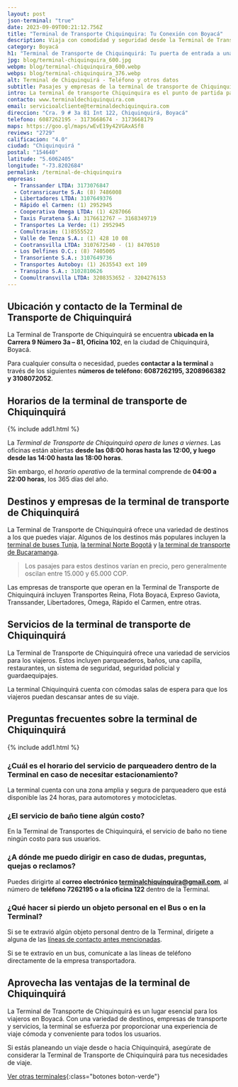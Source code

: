 ```yaml
---
layout: post
json-terminal: "true"
date: 2023-09-09T00:21:12.756Z
title: "Terminal de Transporte Chiquinquira: Tu Conexión con Boyacá"
description: Viaja con comodidad y seguridad desde la Terminal de Transporte Chiquinquirá. Conoce horarios, rutas y empresas disponibles. ¡Tu viaje comienza aquí!
category: Boyacá
h1: "Terminal de Transporte de Chiquinquirá: Tu puerta de entrada a una ciudad acogedora"
jpg: blog/terminal-chiquinquira_600.jpg
webpm: blog/terminal-chiquinquira_600.webp
webps: blog/terminal-chiquinquira_376.webp
alt: Terminal de Chiquinquirá - Teléfono y otros datos
subtitle: Pasajes y empresas de la terminal de transporte de Chiquinquira
intro: La terminal de transporte Chiquinquira es el punto de partida para explorar esta hermosa ciudad. Conecta con destinos locales y nacionales, facilitando tus viajes.
contacto: www.terminaldechiquinquira.com
email: servicioalcliente@terminaldechiquinquira.com
direccion: "Cra. 9 # 3a 81 Int 122, Chiquinquirá, Boyacá"
telefono: 6087262195 - 3173668674 - 3173668179
maps: https://goo.gl/maps/wEvE19y42VGAxASf8
reviews: "2729"
calificacion: "4.0"
ciudad: "Chiquinquirá "
postal: "154640"
latitude: "5.6062405"
longitude: "-73.8202684"
permalink: /terminal-de-chiquinquira
empresas:
  - Transsander LTDA: 3173076847
  - Cotransricaurte S.A: (8) 7486008
  - Libertadores LTDA: 3107649376
  - Rápido el Carmen: (1) 2952945
  - Cooperativa Omega LTDA: (1) 4287066
  - Taxis Furatena S.A: 3176612767 – 3168349719
  - Transportes La Verde: (1) 2952945
  - Comultrasim: (1)8555522
  - Valle de Tenza S.A.: (1) 428 10 08
  - Cootransvilla LTDA: 3107672540 - (1) 8470510
  - Los Delfines O.C.: (8) 7405005
  - Transoriente S.A.: 3107649736
  - Transportes Autoboy: (1) 2635543 ext 109
  - Transpino S.A.: 3102810626
  - Coomultransvilla LTDA: 3208353652 - 3204276153
---
```

## Ubicación y contacto de la Terminal de Transporte de Chiquinquirá

La Terminal de Transporte de Chiquinquirá se encuentra **ubicada en la Carrera 9 Número 3a – 81, Oficina 102**, en la ciudad de Chiquinquirá, Boyacá.

Para cualquier consulta o necesidad, puedes **contactar a la terminal** a través de los siguientes **números de teléfono: 6087262195, 3208966382 y 3108072052**.

## Horarios de la terminal de transporte de Chiquinquirá

{% include add1.html %}

La *Terminal de Transporte de Chiquinquirá opera de lunes a viernes*. Las oficinas están abiertas **desde las 08:00 horas hasta las 12:00, y luego desde las 14:00 hasta las 18:00 horas**.

Sin embargo, el *horario operativo* de la terminal comprende de **04:00 a 22:00 horas**, los 365 días del año.

## Destinos y empresas de la terminal de transporte de Chiquinquirá

La Terminal de Transporte de Chiquinquirá ofrece una variedad de destinos a los que puedes viajar. Algunos de los destinos más populares incluyen la [terminal de buses Tunja]({{'terminal-de-tunja'|relative_url}} "Terminal buses Tunja"), [la terminal Norte Bogotá]({{'terminal-norte-bogota'|relative_url}} "Terminal norte Bogotá") y [la terminal de transporte de Bucaramanga]({{'terminal-de-bucaramanga'|relative_url}} "Terminal buses Bucaramanga").

> Los pasajes para estos destinos varían en precio, pero generalmente oscilan entre 15.000 y 65.000 COP.

Las empresas de transporte que operan en la Terminal de Transporte de Chiquinquirá incluyen Transportes Reina, Flota Boyacá, Expreso Gaviota, Transsander, Libertadores, Omega, Rápido el Carmen, entre otras.

## Servicios de la terminal de transporte de Chiquinquirá

La Terminal de Transporte de Chiquinquirá ofrece una variedad de servicios para los viajeros. Estos incluyen parqueaderos, baños, una capilla, restaurantes, un sistema de seguridad, seguridad policial y guardaequipajes.

La terminal Chiquinquirá cuenta con cómodas salas de espera para que los viajeros puedan descansar antes de su viaje.

## Preguntas frecuentes sobre la terminal de Chiquinquirá

{% include add1.html %}

### ¿Cuál es el horario del servicio de parqueadero dentro de la Terminal en caso de necesitar estacionamiento?

La terminal cuenta con una zona amplia y segura de parqueadero que está disponible las 24 horas, para automotores y motocicletas.

### ¿El servicio de baño tiene algún costo?

En la Terminal de Transportes de Chiquinquirá, el servicio de baño no tiene ningún costo para sus usuarios.

### ¿A dónde me puedo dirigir en caso de dudas, preguntas, quejas o reclamos?

Puedes dirigirte al **correo electrónico terminalchiquinquira@gmail.com**, al número de **teléfono 7262195 o a la oficina 122** dentro de la Terminal.

### ¿Qué hacer si pierdo un objeto personal en el Bus o en la Terminal?

Si se te extravió algún objeto personal dentro de la Terminal, dirígete a alguna de las [líneas de contacto antes mencionadas](#ubicación-y-contacto-de-la-terminal-de-transporte-de-chiquinquirá).

Si se te extravío en un bus, comunícate a las líneas de teléfono directamente de la empresa transportadora.

## Aprovecha las ventajas de la terminal de Chiquinquirá

La Terminal de Transporte de Chiquinquirá es un lugar esencial para los viajeros en Boyacá. Con una variedad de destinos, empresas de transporte y servicios, la terminal se esfuerza por proporcionar una experiencia de viaje cómoda y conveniente para todos los usuarios.

Si estás planeando un viaje desde o hacia Chiquinquirá, asegúrate de considerar la Terminal de Transporte de Chiquinquirá para tus necesidades de viaje.

[Ver otras terminales](/terminales-de-colombia){:class="botones boton-verde"}
